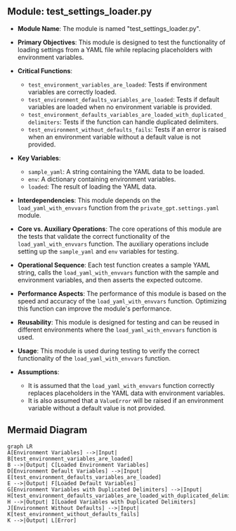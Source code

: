 ## Module: test_settings_loader.py
- **Module Name**: The module is named "test_settings_loader.py".

- **Primary Objectives**: This module is designed to test the functionality of loading settings from a YAML file while replacing placeholders with environment variables.

- **Critical Functions**: 
    - `test_environment_variables_are_loaded`: Tests if environment variables are correctly loaded.
    - `test_environment_defaults_variables_are_loaded`: Tests if default variables are loaded when no environment variable is provided.
    - `test_environment_defaults_variables_are_loaded_with_duplicated_delimiters`: Tests if the function can handle duplicated delimiters.
    - `test_environment_without_defaults_fails`: Tests if an error is raised when an environment variable without a default value is not provided.

- **Key Variables**: 
    - `sample_yaml`: A string containing the YAML data to be loaded.
    - `env`: A dictionary containing environment variables.
    - `loaded`: The result of loading the YAML data.

- **Interdependencies**: This module depends on the `load_yaml_with_envvars` function from the `private_gpt.settings.yaml` module.

- **Core vs. Auxiliary Operations**: The core operations of this module are the tests that validate the correct functionality of the `load_yaml_with_envvars` function. The auxiliary operations include setting up the `sample_yaml` and `env` variables for testing.

- **Operational Sequence**: Each test function creates a sample YAML string, calls the `load_yaml_with_envvars` function with the sample and environment variables, and then asserts the expected outcome.

- **Performance Aspects**: The performance of this module is based on the speed and accuracy of the `load_yaml_with_envvars` function. Optimizing this function can improve the module's performance.

- **Reusability**: This module is designed for testing and can be reused in different environments where the `load_yaml_with_envvars` function is used.

- **Usage**: This module is used during testing to verify the correct functionality of the `load_yaml_with_envvars` function.

- **Assumptions**: 
    - It is assumed that the `load_yaml_with_envvars` function correctly replaces placeholders in the YAML data with environment variables.
    - It is also assumed that a `ValueError` will be raised if an environment variable without a default value is not provided.
## Mermaid Diagram
```mermaid
graph LR
A[Environment Variables] -->|Input| B[test_environment_variables_are_loaded]
B -->|Output| C[Loaded Environment Variables]
D[Environment Default Variables] -->|Input| E[test_environment_defaults_variables_are_loaded]
E -->|Output| F[Loaded Default Variables]
G[Environment Variables with Duplicated Delimiters] -->|Input| H[test_environment_defaults_variables_are_loaded_with_duplicated_delimiters]
H -->|Output| I[Loaded Variables with Duplicated Delimiters]
J[Environment Without Defaults] -->|Input| K[test_environment_without_defaults_fails]
K -->|Output| L[Error]
```
